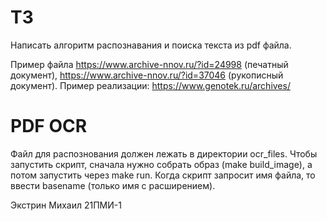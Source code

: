 # ТЗ

Написать алгоритм распознавания и поиска текста из pdf файла.

Пример файла https://www.archive-nnov.ru/?id=24998 (печатный документ), https://www.archive-nnov.ru/?id=37046 (рукописный документ).
Пример реализации: https://www.genotek.ru/archives/ 

# PDF OCR

Файл для распознования должен лежать в директории ocr_files.
Чтобы запустить скрипт, сначала нужно собрать образ (make build_image), а потом запустить через make run.
Когда скрипт запросит имя файла, то ввести basename (только имя с расширением).

Экстрин Михаил 21ПМИ-1
